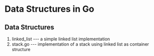 # Data Structures in Go #

## Data Structures ##
1. linked_list --- a simple linked list implementation
2. stack.go --- implementation of a stack using linked list as container structure

